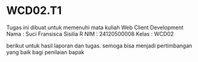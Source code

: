# WCD02.T1
Tugas ini dibuat untuk memenuhi mata kuliah Web Client Development 
Nama : Suci Fransisca Sisilia R
NIM : 24120500008
Kelas : WCD02

berikut untuk hasil laporan dan tugas. semoga bisa menjadi pertimbangan yang baik bagi penilaian bapak


